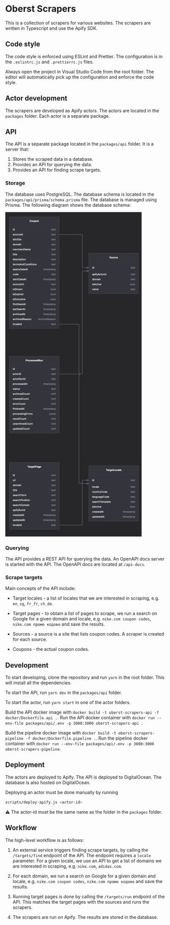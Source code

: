# Oberst Scrapers

This is a collection of scrapers for various websites. The scrapers are written in Typescript and use the Apify SDK.

## Code style

The code style is enforced using ESLint and Prettier. The configuration is in the `.eslintrc.js` and `.prettierrc.js` files.

Always open the project in Visual Studio Code from the root folder. The editor will automatically pick up the configuration and enforce the code style.

## Actor development

The scrapers are developed as Apify actors. The actors are located in the `packages` folder. Each actor is a separate package.

## API

The API is a separate package located in the `packages/api` folder. It is a server that:

1. Stores the scraped data in a database.
2. Provides an API for querying the data.
3. Provides an API for finding scrape targets.

### Storage

The database uses PostgreSQL. The database schema is located in the `packages/api/prisma/schema.prisma` file. The database is managed using Prisma. The following diagram shows the database schema:

![Database schema](./docs/db.png)

### Querying

The API provides a REST API for querying the data. An OpenAPI docs server is started with the API. The OpenAPI docs are located at `/api-docs`.

### Scrape targets

Main concepts of the API include:

- Target locales - a list of locales that we are interested in scraping, e.g. `en_sg`, `fr_fr`, `ch_de`.

- Target pages - to obtain a list of pages to scrape, we run a search on Google for a given domain and locale, e.g. `nike.com coupon codes`, `nike.com промо кодове` and save the results.

- Sources - a source is a site that lists coupon codes. A scraper is created for each source.

- Coupons - the actual coupon codes.

## Development

To start developing, clone the repository and run `yarn` in the root folder. This will install all the dependencies.

To start the API, run `yarn dev` in the `packages/api` folder.

To start the actor, run `yarn start` in one of the actor folders.

Build the API docker image with `docker build -t oberst-scrapers-api -f docker/Dockerfile.api .`.
Run the API docker container with `docker run --env-file packages/api/.env -p 3000:3000 oberst-scrapers-api `.

Build the pipeline docker image with `docker build -t oberst-scrapers-pipeline -f docker/Dockerfile.pipeline .`.
Run the pipeline docker container with `docker run --env-file packages/api/.env -p 3000:3000 oberst-scrapers-pipeline`.

## Deployment

The actors are deployed to Apify. The API is deployed to DigitalOcean. The database is also hosted on DigitalOcean.

Deploying an actor must be done manually by running

```bash
scripts/deploy-apify.js <actor-id>
```

⚠️ The actor-id must be the same name as the folder in the `packages` folder.

## Workflow

The high-level workflow is as follows:

1. An external service triggers finding scrape targets, by calling the `/targets/find` endpoint of the API. The endpoint requires a `locale` parameter. For a given locale, we use an API to get a list of domains we are interested in scraping, e.g. `nike.com`, `adidas.com`.

2. For each domain, we run a search on Google for a given domain and locale, e.g. `nike.com coupon codes`, `nike.com промо кодове` and save the results.

3. Running target pages is done by calling the `/targets/run` endpoint of the API. This matches the target pages with the sources and runs the scrapers.

4. The scrapers are run on Apify. The results are stored in the database.
